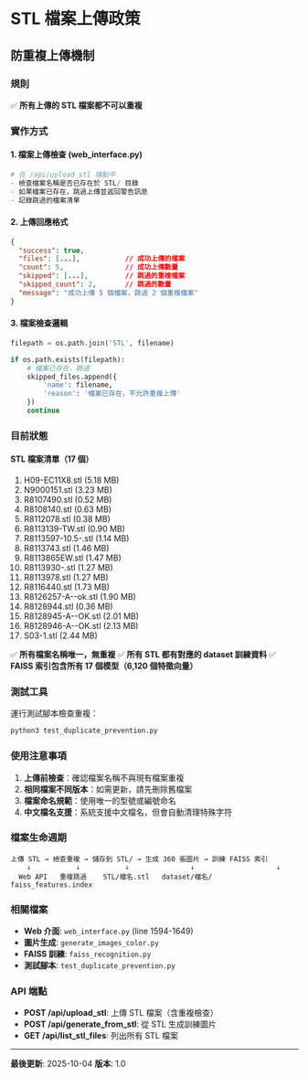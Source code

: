 # STL 檔案上傳政策

## 防重複上傳機制

### 規則
✅ **所有上傳的 STL 檔案都不可以重複**

### 實作方式

#### 1. 檔案上傳檢查 (web_interface.py)
```python
# 在 /api/upload_stl 端點中
- 檢查檔案名稱是否已存在於 STL/ 目錄
- 如果檔案已存在，跳過上傳並返回警告訊息
- 記錄跳過的檔案清單
```

#### 2. 上傳回應格式
```json
{
  "success": true,
  "files": [...],           // 成功上傳的檔案
  "count": 5,               // 成功上傳數量
  "skipped": [...],         // 跳過的重複檔案
  "skipped_count": 2,       // 跳過的數量
  "message": "成功上傳 5 個檔案，跳過 2 個重複檔案"
}
```

#### 3. 檔案檢查邏輯
```python
filepath = os.path.join('STL', filename)

if os.path.exists(filepath):
    # 檔案已存在，跳過
    skipped_files.append({
        'name': filename,
        'reason': '檔案已存在，不允許重複上傳'
    })
    continue
```

### 目前狀態

#### STL 檔案清單（17 個）
1. H09-EC11X8.stl (5.18 MB)
2. N9000151.stl (3.23 MB)
3. R8107490.stl (0.52 MB)
4. R8108140.stl (0.63 MB)
5. R8112078.stl (0.38 MB)
6. R8113139-TW.stl (0.90 MB)
7. R8113597-10.5-.stl (1.14 MB)
8. R8113743.stl (1.46 MB)
9. R8113865EW.stl (1.47 MB)
10. R8113930-.stl (1.27 MB)
11. R8113978.stl (1.27 MB)
12. R8116440.stl (1.73 MB)
13. R8126257-A--ok.stl (1.90 MB)
14. R8128944.stl (0.36 MB)
15. R8128945-A--OK.stl (2.01 MB)
16. R8128946-A--OK.stl (2.13 MB)
17. S03-1.stl (2.44 MB)

✅ **所有檔案名稱唯一，無重複**
✅ **所有 STL 都有對應的 dataset 訓練資料**
✅ **FAISS 索引包含所有 17 個模型（6,120 個特徵向量）**

### 測試工具

運行測試腳本檢查重複：
```bash
python3 test_duplicate_prevention.py
```

### 使用注意事項

1. **上傳前檢查**：確認檔案名稱不與現有檔案重複
2. **相同檔案不同版本**：如需更新，請先刪除舊檔案
3. **檔案命名規範**：使用唯一的型號或編號命名
4. **中文檔名支援**：系統支援中文檔名，但會自動清理特殊字符

### 檔案生命週期

```
上傳 STL → 檢查重複 → 儲存到 STL/ → 生成 360 張圖片 → 訓練 FAISS 索引
    ↓           ↓           ↓               ↓                    ↓
  Web API   重複跳過    STL/檔名.stl   dataset/檔名/  faiss_features.index
```

### 相關檔案

- **Web 介面**: `web_interface.py` (line 1594-1649)
- **圖片生成**: `generate_images_color.py`
- **FAISS 訓練**: `faiss_recognition.py`
- **測試腳本**: `test_duplicate_prevention.py`

### API 端點

- **POST /api/upload_stl**: 上傳 STL 檔案（含重複檢查）
- **POST /api/generate_from_stl**: 從 STL 生成訓練圖片
- **GET /api/list_stl_files**: 列出所有 STL 檔案

---

**最後更新**: 2025-10-04
**版本**: 1.0
